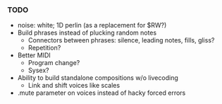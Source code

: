 ### TODO

* noise: white; 1D perlin (as a replacement for $RW?)
* Build phrases instead of plucking random notes
  * Connectors between phrases: silence, leading notes, fills, gliss?
  * Repetition?
* Better MIDI
  * Program change?
  * Sysex?
* Ability to build standalone compositions w/o livecoding
  * Link and shift voices like scales
* .mute parameter on voices instead of hacky forced errors


